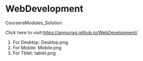 # WebDevelopment
CourseraModules_Solution

Click here to visit:https://annurrag.github.io/WebDevelopment/ 
1. For Desktop:  Desktop.png
2. For Mobile: Mobile.png
3. For Tblet: tablet.png

